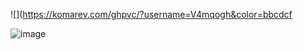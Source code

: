 ![](https://komarev.com/ghpvc/?username=V4mqogh&color=bbcdcf

![image](https://github.com/user-attachments/assets/dce67325-716d-495c-835c-539a5c0e0a61)





<!---
V4mqogh/V4mqogh is a ✨ special ✨ repository because its `README.md` (this file) appears on your GitHub profile.
You can click the Preview link to take a look at your changes.
--->
